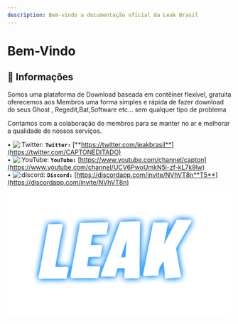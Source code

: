 ```yaml
---
description: Bem-vindo a documentação oficial da Leak Brasil
---
```


# Bem-Vindo

## 📜 Informações

Somos uma plataforma de Download baseada em contêiner flexível, gratuita oferecemos aos Membros uma forma simples e rápida de fazer download do seus Ghost , Regedit,Bat,Software etc... sem qualquer tipo de problema

Contamos com a colaboração de membros para se manter no ar e melhorar a qualidade de nossos serviços.

• ![:Twitter:](https://cdn.discordapp.com/emojis/556968525261176842.png?v=1) **`Twitter:`** [**https://twitter.com/leakbrasil**](https://twitter.com/CAPTONEDITADO)  
• ![:YouTube:](https://cdn.discordapp.com/emojis/430925378681569282.png?v=1) **`YouTube:`** [https://www.youtube.com/channel/capton](https://www.youtube.com/channel/UCV6PwoUmkN5l-zf-kL7k9lw)  
• ![:discord:](https://cdn.discordapp.com/emojis/274789236421427200.png?v=1) **`Discord:`** [https://discordapp.com/invite/NVhVT8n**T5**](https://discordapp.com/invite/NVhVT8n)

![](.gitbook/assets/thumbnail-template-4-wesley_pw.png)

